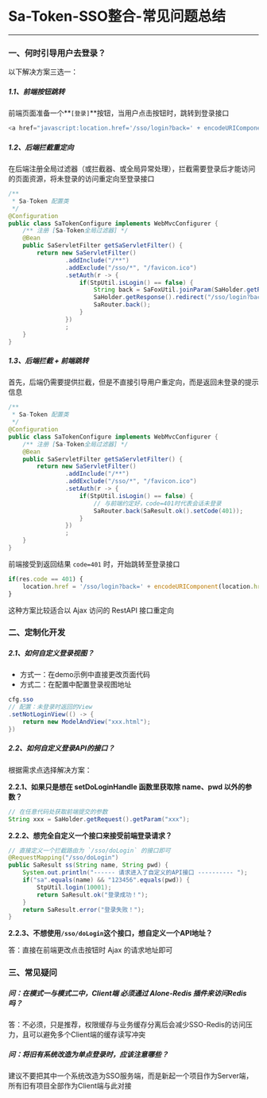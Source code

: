 # Sa-Token-SSO整合-常见问题总结

--- 


### 一、何时引导用户去登录？

以下解决方案三选一：

##### 1.1、前端按钮跳转 
前端页面准备一个**`[登录]`**按钮，当用户点击按钮时，跳转到登录接口 
``` js
<a href="javascript:location.href='/sso/login?back=' + encodeURIComponent(location.href);">登录</a>
```

##### 1.2、后端拦截重定向
在后端注册全局过滤器（或拦截器、或全局异常处理），拦截需要登录后才能访问的页面资源，将未登录的访问重定向至登录接口 
``` java
/**
 * Sa-Token 配置类 
 */
@Configuration
public class SaTokenConfigure implements WebMvcConfigurer {
	/** 注册 [Sa-Token全局过滤器] */
    @Bean
    public SaServletFilter getSaServletFilter() {
        return new SaServletFilter()
        		.addInclude("/**")
        		.addExclude("/sso/*", "/favicon.ico")
        		.setAuth(r -> {
        			if(StpUtil.isLogin() == false) {
        				String back = SaFoxUtil.joinParam(SaHolder.getRequest().getUrl(), SpringMVCUtil.getRequest().getQueryString());
        				SaHolder.getResponse().redirect("/sso/login?back=" + SaFoxUtil.encodeUrl(back));
        				SaRouter.back();
        			}
        		})
        		;
    }
}
```

##### 1.3、后端拦截 + 前端跳转 
首先，后端仍需要提供拦截，但是不直接引导用户重定向，而是返回未登录的提示信息 
```  java
/**
 * Sa-Token 配置类 
 */
@Configuration
public class SaTokenConfigure implements WebMvcConfigurer {
	/** 注册 [Sa-Token全局过滤器] */
    @Bean
    public SaServletFilter getSaServletFilter() {
        return new SaServletFilter()
        		.addInclude("/**")
        		.addExclude("/sso/*", "/favicon.ico")
        		.setAuth(r -> {
        			if(StpUtil.isLogin() == false) {
        				// 与前端约定好，code=401时代表会话未登录 
        				SaRouter.back(SaResult.ok().setCode(401));
        			}
        		})
        		;
    }
}
```

前端接受到返回结果 `code=401` 时，开始跳转至登录接口
``` js
if(res.code == 401) {
	location.href = '/sso/login?back=' + encodeURIComponent(location.href);
}
```

这种方案比较适合以 Ajax 访问的 RestAPI 接口重定向 




### 二、定制化开发 

##### 2.1、如何自定义登录视图？
- 方式一：在demo示例中直接更改页面代码 
- 方式二：在配置中配置登录视图地址 

``` java
cfg.sso
// 配置：未登录时返回的View 
.setNotLoginView(() -> {
	return new ModelAndView("xxx.html");
})
```

##### 2.2、如何自定义登录API的接口？
根据需求点选择解决方案：

**2.2.1、如果只是想在 setDoLoginHandle 函数里获取除 name、pwd 以外的参数？**
``` java
// 在任意代码处获取前端提交的参数 
String xxx = SaHolder.getRequest().getParam("xxx");
```

**2.2.2、想完全自定义一个接口来接受前端登录请求？**
``` java
// 直接定义一个拦截路由为 `/sso/doLogin` 的接口即可 
@RequestMapping("/sso/doLogin")
public SaResult ss(String name, String pwd) {
	System.out.println("------ 请求进入了自定义的API接口 ---------- ");
	if("sa".equals(name) && "123456".equals(pwd)) {
		StpUtil.login(10001);
		return SaResult.ok("登录成功！");
	}
	return SaResult.error("登录失败！");
}
```

**2.2.3、不想使用`/sso/doLogin`这个接口，想自定义一个API地址？**

答：直接在前端更改点击按钮时 Ajax 的请求地址即可 


### 三、常见疑问

##### 问：在模式一与模式二中，Client端 必须通过 Alone-Redis 插件来访问Redis吗？

答：不必须，只是推荐，权限缓存与业务缓存分离后会减少SSO-Redis的访问压力，且可以避免多个Client端的缓存读写冲突


##### 问：将旧有系统改造为单点登录时，应该注意哪些？
建议不要把其中一个系统改造为SSO服务端，而是新起一个项目作为Server端，所有旧有项目全部作为Client端与此对接 




